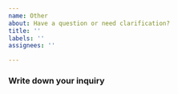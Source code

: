 ```yaml
---
name: Other
about: Have a question or need clarification?
title: ''
labels: ''
assignees: ''

---
```


### Write down your inquiry 
<!-- Write your question/inquiry here and any addition context -->
